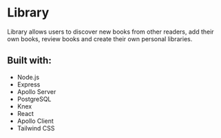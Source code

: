 # Library

Library allows users to discover new books from other readers, add their own books, review books and create their own personal libraries.

## Built with:
* Node.js
* Express
* Apollo Server
* PostgreSQL
* Knex
* React
* Apollo Client
* Tailwind CSS